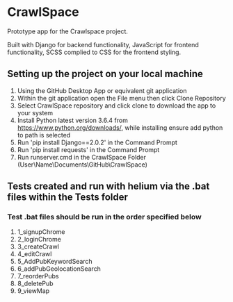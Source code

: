 # CrawlSpace
Prototype app for the Crawlspace project.

Built with Django for backend functionality, JavaScript for frontend functionality, SCSS complied to CSS for the frontend styling.

## Setting up the project on your local machine
1. Using the GitHub Desktop App or equivalent git application
2. Within the git application open the File menu then click Clone Repository
3. Select CrawlSpace repository and click clone to download the app to your system
4. Install Python latest version 3.6.4 from https://www.python.org/downloads/, while installing ensure add python to path is selected
5. Run 'pip install Django==2.0.2' in the Command Prompt
6. Run 'pip install requests' in the Command Prompt
7. Run runserver.cmd in the CrawlSpace Folder (User\Name\Documents\GitHub\CrawlSpace)


## Tests created and run with helium via the .bat files within the Tests folder
### Test .bat files should be run in the order specified below
1. 1_signupChrome
2. 2_loginChrome
3. 3_createCrawl
4. 4_editCrawl
5. 5_AddPubKeywordSearch
6. 6_addPubGeolocationSearch
7. 7_reorderPubs
8. 8_deletePub
9. 9_viewMap

